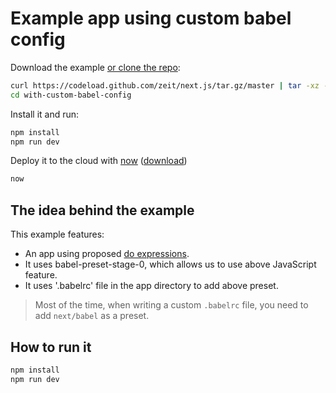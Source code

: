 # Example app using custom babel config

Download the example [or clone the repo](https://github.com/zeit/next.js):

```bash
curl https://codeload.github.com/zeit/next.js/tar.gz/master | tar -xz --strip=2 next.js-master/examples/with-custom-babel-config
cd with-custom-babel-config
```

Install it and run:

```bash
npm install
npm run dev
```

Deploy it to the cloud with [now](https://zeit.co/now) ([download](https://zeit.co/download))

```bash
now
```

## The idea behind the example

This example features:

* An app using proposed [do expressions](https://babeljs.io/docs/plugins/transform-do-expressions/).
* It uses babel-preset-stage-0, which allows us to use above JavaScript feature.
* It uses '.babelrc' file in the app directory to add above preset.

> Most of the time, when writing a custom `.babelrc` file, you need to add `next/babel` as a preset.

## How to run it

```sh
npm install
npm run dev
```
